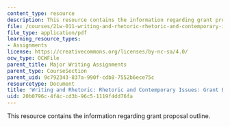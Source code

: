 ```yaml
---
content_type: resource
description: This resource contains the information regarding grant proposal outline.
file: /courses/21w-011-writing-and-rhetoric-rhetoric-and-contemporary-issues-fall-2015/20b0796c4f4ccd3b96c51119f4dd76fa_MIT21W_011F15_proposal.pdf
file_type: application/pdf
learning_resource_types:
- Assignments
license: https://creativecommons.org/licenses/by-nc-sa/4.0/
ocw_type: OCWFile
parent_title: Major Writing Assignments
parent_type: CourseSection
parent_uid: 9c792343-837a-990f-cdb8-7552b6ece75c
resourcetype: Document
title: 'Writing and Rhetoric: Rhetoric and Contemporary Issues: Grant Proposal Outline'
uid: 20b0796c-4f4c-cd3b-96c5-1119f4dd76fa
---
```

This resource contains the information regarding grant proposal outline.